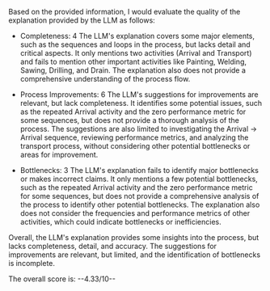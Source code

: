 Based on the provided information, I would evaluate the quality of the explanation provided by the LLM as follows:

* Completeness: 4
The LLM's explanation covers some major elements, such as the sequences and loops in the process, but lacks detail and critical aspects. It only mentions two activities (Arrival and Transport) and fails to mention other important activities like Painting, Welding, Sawing, Drilling, and Drain. The explanation also does not provide a comprehensive understanding of the process flow.

* Process Improvements: 6
The LLM's suggestions for improvements are relevant, but lack completeness. It identifies some potential issues, such as the repeated Arrival activity and the zero performance metric for some sequences, but does not provide a thorough analysis of the process. The suggestions are also limited to investigating the Arrival -> Arrival sequence, reviewing performance metrics, and analyzing the transport process, without considering other potential bottlenecks or areas for improvement.

* Bottlenecks: 3
The LLM's explanation fails to identify major bottlenecks or makes incorrect claims. It only mentions a few potential bottlenecks, such as the repeated Arrival activity and the zero performance metric for some sequences, but does not provide a comprehensive analysis of the process to identify other potential bottlenecks. The explanation also does not consider the frequencies and performance metrics of other activities, which could indicate bottlenecks or inefficiencies.

Overall, the LLM's explanation provides some insights into the process, but lacks completeness, detail, and accuracy. The suggestions for improvements are relevant, but limited, and the identification of bottlenecks is incomplete.

The overall score is: --4.33/10--